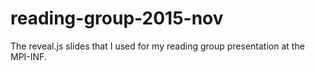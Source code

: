 # reading-group-2015-nov
The reveal.js slides that I used for my reading group presentation at the MPI-INF.
